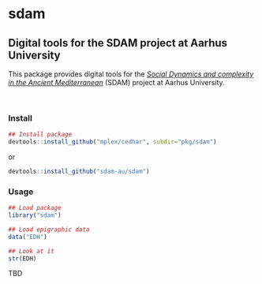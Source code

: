# sdam

## Digital tools for the SDAM project at Aarhus University

This package provides digital tools for the [*Social Dynamics and complexity
in the Ancient Mediterranean*](https://sdam-au.github.io/sdam-au/) (SDAM) project 
at Aarhus University. 


<br/>

### Install

```r
## Install package
devtools::install_github("mplex/cedhar", subdir="pkg/sdam")
```
or

```r
devtools::install_github("sdam-au/sdam")
```


### Usage

```r
## Load package
library("sdam")
```

```r
## Load epigraphic data
data("EDH")
```


```r
## Look at it
str(EDH)
```

TBD
